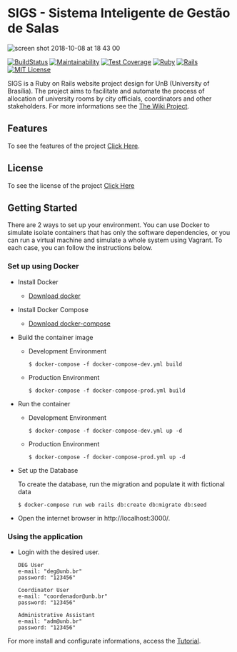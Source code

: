 # SIGS - Sistema Inteligente de Gestão de Salas


![screen shot 2018-10-08 at 18 43 00](https://user-images.githubusercontent.com/18387694/46635580-54b54c00-cb2b-11e8-8e16-b3d2e41de814.png)


[![BuildStatus](https://travis-ci.org/GCES-2018-2/SIGS-GCES.svg?branch=develop)](https://travis-ci.org/GCES-2018-2/SIGS-GCES)
[![Maintainability](https://api.codeclimate.com/v1/badges/0fbe067cc9bb564ce2bf/maintainability)](https://codeclimate.com/github/GCES-2018-2/SIGS-GCES/maintainability)
[![Test Coverage](https://api.codeclimate.com/v1/badges/0fbe067cc9bb564ce2bf/test_coverage)](https://codeclimate.com/github/GCES-2018-2/SIGS-GCES/test_coverage)
[![Ruby](https://img.shields.io/badge/ruby-2.5.1-blue.svg)](https://www.ruby-lang.org)
[![Rails](https://img.shields.io/badge/rails-5.0.2-blue.svg)](http://rubyonrails.org/)
[![MIT License](https://img.shields.io/badge/license-MIT%20License-blue.svg)](https://opensource.org/licenses/MIT)

SIGS is a Ruby on Rails website project design for UnB (University of Brasília). The project aims to facilitate and automate the process of allocation of university rooms by city officials, coordinators and other stakeholders. For more informations see the [The Wiki Project](https://github.com/fga-gpp-mds/2017.1-SIGS/wiki).

## Features

To see the features of the project [Click Here](https://github.com/fga-gpp-mds/2017.1-SIGS/releases).

## License

To see the license of the project [Click Here](https://github.com/GCES-2018-2/SIGS-GCES/blob/develop/LICENSE)

## Getting Started

There are 2 ways to set up your environment. You can use Docker to simulate isolate containers that has only the software dependencies, or you can run a virtual machine and simulate a whole system using Vagrant. To each case, you can follow the instructions below.

### Set up using Docker

* Install Docker

  - [Download docker](https://docs.docker.com/engine/installation/)

* Install Docker Compose

  - [Download docker-compose](https://docs.docker.com/compose/install/)

* Build the container image
  * Development Environment

      ```
      $ docker-compose -f docker-compose-dev.yml build
      ```
    
  * Production Environment
  
      ```
      $ docker-compose -f docker-compose-prod.yml build
      ```
    
* Run the container
  * Development Environment

      ```
      $ docker-compose -f docker-compose-dev.yml up -d
      ```
    
  * Production Environment
  
      ```
      $ docker-compose -f docker-compose-prod.yml up -d
      ```
  
* Set up the Database

  To create the database, run the migration and populate it with fictional data

      $ docker-compose run web rails db:create db:migrate db:seed

* Open the internet browser in http://localhost:3000/.

### Using the application

* Login with the desired user.

      DEG User
      e-mail: "deg@unb.br"
      password: "123456"

      Coordinator User
      e-mail: "coordenador@unb.br"
      password: "123456"

      Administrative Assistant
      e-mail: "adm@unb.br"
      password: "123456"

For more install and configurate informations, access the [Tutorial](https://github.com/fga-gpp-mds/2017.1-SIGS/wiki/Comandos-de-Instala%C3%A7%C3%A3o-do-Ambiente).
